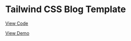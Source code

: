 # Tailwind CSS Blog Template
[View Code ](https://github.com/sarthak090/tailwind-css-blog-template)

[View Demo ](https://sarthak090.github.io/blog-demo-tailwind-css/)